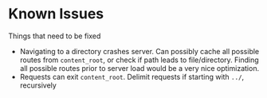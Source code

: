 
# Known Issues
Things that need to be fixed

- Navigating to a directory crashes server.
  Can possibly cache all possible routes from `content_root`,
	or check if path leads to file/directory. Finding all
	possible routes prior to server load would be a very nice
	optimization.
- Requests can exit `content_root`. Delimit requests if starting
	with `../`, recursively

